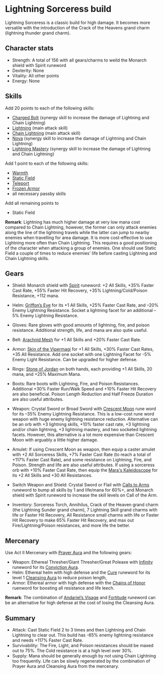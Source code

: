 <link rel="stylesheet" href="style.css">

# Lightning Sorceress build

Lightning Sorceress is a classic build for high damage. It becomes more versatile with the introduction of the Crack of the Heavens grand charm (lightning thunder grand charm). 

## Character stats

- Strength: A total of 156 with all gears/charms to weild the Monarch shield with Spirit runeword
- Dexterity: None
- Vitality: All other points
- Energy: None

## Skills

Add 20 points to each of the following skills:
- [Charged Bolt](https://diablo.fandom.com/wiki/Charged_Bolt_(Diablo_II)) (synergy skill to increase the damage of Lightning and Chain Lightning)
- [Lightning](https://diablo.fandom.com/wiki/Lightning_(skill)) (main attack skill)
- [Chain Lightning](https://diablo.fandom.com/wiki/Chain_Lightning_(Diablo_II)) (main attack skill)
- [Nova](https://diablo.fandom.com/wiki/Nova_(Diablo_II)) (synergy skill to increase the damage of Lightning and Chain Lightning)
- [Lightning Mastery](https://diablo.fandom.com/wiki/Lightning_Mastery) (synergy skill to increase the damage of Lightning and Chain Lightning)

Add 1 point to each of the following skills:
- [Warmth](https://diablo.fandom.com/wiki/Warmth)
- [Static Field](https://diablo.fandom.com/wiki/Static_Field) 
- [Teleport](https://diablo.fandom.com/wiki/Teleport_(Diablo_II))
- [Frozen Armor](https://diablo.fandom.com/wiki/Frozen_Armor)
- all necessary passby skills

Add all remaining points to
- Static Field

**Remark**: Lightning has much higher damage at very low mana cost compared to Chain Lightning, however, the former can only attack enemies along the line of the lightning travels while the latter can jump to nearby enemies when travelling for area damage. It is more cost-effective to use Lightning more often than Chain Lightning. This requires a good positioning of the character when attacking a group of enemies. One should use Static Field a couple of times to reduce enemies' life before casting Lightning and Chain Lightning skills.  
 
## Gears

- Shield: Monarch shield with [Spirit](https://diablo.fandom.com/wiki/Spirit_Rune_Word) runeword: +2 All Skills, +35% Faster Cast Rate, +55% Faster Hit Recovery, +35% Lightning/Cold/Poison Resistance, +112 mana.
 
- Helm: [Griffon’s Eye](https://diablo.fandom.com/wiki/Griffon%27s_Eye) for its +1 All Skills, +25% Faster Cast Rate, and –20% Enemy Lightning Resistance. Socket a lightning facet for an additional –5% Enemy Lightning Resistance. 
 
- Gloves: Rare gloves with good amounts of lightning, fire, and poison resistance. Additional strength, life, and mana are also qutie useful.  
 
- Belt: [Arachnid Mesh](https://diablo.fandom.com/wiki/Arachnid_Mesh) for +1 All Skills and +20% Faster Cast Rate.
 
- Armor: [Skin of the Vipermagi](https://diablo.fandom.com/wiki/Skin_of_the_Vipermagi) for +1 All Skills, +30% Faster Cast Rates, +35 All Resistance. Add one socket with one Lightning Facet for -5% Enemy Light Resistance. Can be upgraded for higher defense.
 
- Rings: [Stone of Jordan](https://diablo.fandom.com/wiki/Stone_of_Jordan_(Diablo_II)) on both hands, each providing +1 All Skills, 20 mana, and +25% Maximum Mana. 
 
- Boots: Rare boots with Lightning, Fire, and Poison Resistances. Additional +30% Faster Run/Walk Speed and +10% Faster Hit Recovery are also beneficial. Poison Length Reduction and Half Freeze Duration are also useful attributes. 
 
- Weapon: Crystal Sword or Broad Sword with [Crescent Moon](https://diablo.fandom.com/wiki/Crescent_Moon_Rune_Word) rune word for its –35% Enemy Lightning Resistance. This is a low-cost rune word weapon with huge enemy lightning resistance reduction. Alternative can be an orb with +3 lightning skills, +10% faster cast rate, +3 lightning and/or chain lightning, +3 lightning mastery, and two socketed lightning facets. However, this alternative is a lot more expensive than Crescent Moon with arguably a little higher damage.  
 
- Amulet: If using Crescent Moon as weapon, then equip a caster amulet with +2 All Sorceress Skills, +7% Faster Cast Rate (to reach a total of +117% Faster Cast Rate), and some resistance on Lightning, Fire, and Poison. Strength and life are also useful attributes. If using a sorceress orb with +10% Faster Cast Rate, then equip the [Mara's Kaleidoscope](https://diablo.fandom.com/wiki/Mara%27s_Kaleidoscope_(Diablo_II)) for its +2 All Skills and +30 All Resistances.
 
- Switch Weapon and Shield: Crystal Sword or Flail with [Calls to Arms](https://diablo.fandom.com/wiki/Call_to_Arms_Rune_Word) runeword to bump all skills by 1 and life/mana for 60%+, and Monarch shield with Spirit runeword to increase the skill levels on Call of the Arm. 
 
- Inventory: Sorceress Torch, Annihilus, Crack of the Heaven grand charm (the Lightning Sunder grand charm), 7 Lightning Skill grand charms with life or Faster Hit Recovery, All Resistance small charms with life or Faster Hit Recovery to make 65% Faster Hit Recovery, and max out Fire/Lightning/Poison resistances, and more life the better.


 
## Mercenary

Use Act II Mercenary with [Prayer Aura](https://diablo.fandom.com/wiki/Prayer) and the following gears:
- Weapon: Ethereal Thresher/Giant Thresher/Great Poleaxe with [Infinity](https://diablo.fandom.com/wiki/Infinity_Rune_Word) runeword for its [Conviction Aura](https://diablo.fandom.com/wiki/Conviction).
- Helm: Ethereal helm with high defense and the [Cure](https://diablo.fandom.com/wiki/Cure_Rune_Word) runeword for its level 1 [Cleansing Aura](https://diablo.fandom.com/wiki/Cleansing) to reduce poison length,
- Armor: Ethereal armor with high defense with the [Chains of Honor](https://diablo.fandom.com/wiki/Chains_of_Honor_Rune_Word) ruenword for boosting all resistance and life leech.

**Remark**: The combination of [Andariel’s Visage](https://diablo.fandom.com/wiki/Andariel%27s_Visage_(Diablo_II)) and [Fortitude](https://diablo.fandom.com/wiki/Fortitude_Rune_Word) runeword can be an alternative for high defense at the cost of losing the Cleansing Aura.
 
## Summary 
- Attack: Cast Static Field 2 to 3 times and then Lightning and Chain Lightning to clear out. This build has -65% enemy lightning resistance and needs +117% Faster Cast Rate.
- Survivability: The Fire, Light, and Poison resistances should be maxed out to 75%. The Cold resistance is at a high level over 30%.
- Supply: Mana should be generally enough by not using Chain Lightning too frequently. Life can be slowly regenerated by the combination of Prayer Aura and Cleansing Aura from the mercenary. 
